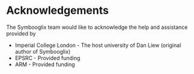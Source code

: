# Acknowledgements

The Symbooglix team would like to acknowledge the help and assistance
provided by

* Imperial College London - The host university of Dan Liew (original author of Symbooglix)
* EPSRC - Provided funding
* ARM - Provided funding
